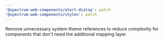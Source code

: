 ```yaml
---
'@spectrum-web-components/alert-dialog': patch
'@spectrum-web-components/styles': patch
---
```


Remove unnecessary system theme references to reduce complexity for components that don't need the additional mapping layer.
